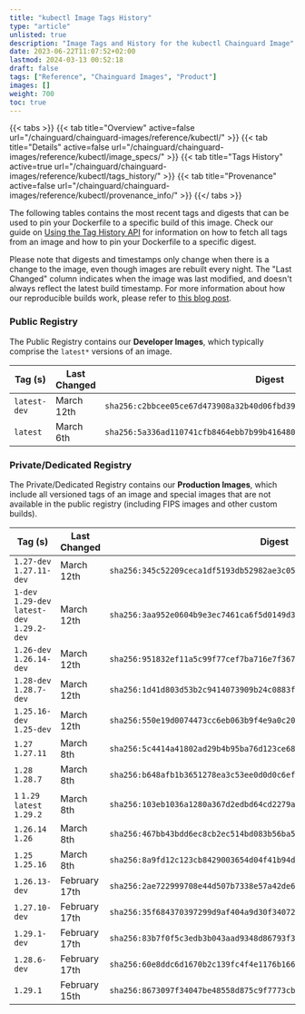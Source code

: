 ```yaml
---
title: "kubectl Image Tags History"
type: "article"
unlisted: true
description: "Image Tags and History for the kubectl Chainguard Image"
date: 2023-06-22T11:07:52+02:00
lastmod: 2024-03-13 00:52:18
draft: false
tags: ["Reference", "Chainguard Images", "Product"]
images: []
weight: 700
toc: true
---
```


{{< tabs >}}
{{< tab title="Overview" active=false url="/chainguard/chainguard-images/reference/kubectl/" >}}
{{< tab title="Details" active=false url="/chainguard/chainguard-images/reference/kubectl/image_specs/" >}}
{{< tab title="Tags History" active=true url="/chainguard/chainguard-images/reference/kubectl/tags_history/" >}}
{{< tab title="Provenance" active=false url="/chainguard/chainguard-images/reference/kubectl/provenance_info/" >}}
{{</ tabs >}}

The following tables contains the most recent tags and digests that can be used to pin your Dockerfile to a specific build of this image. Check our guide on [Using the Tag History API](/chainguard/chainguard-images/using-the-tag-history-api/) for information on how to fetch all tags from an image and how to pin your Dockerfile to a specific digest.

Please note that digests and timestamps only change when there is a change to the image, even though images are rebuilt every night. The "Last Changed" column indicates when the image was last modified, and doesn't always reflect the latest build timestamp. For more information about how our reproducible builds work, please refer to [this blog post](https://www.chainguard.dev/unchained/reproducing-chainguards-reproducible-image-builds).

### Public Registry
The Public Registry contains our **Developer Images**, which typically comprise the `latest*` versions of an image.

| Tag (s)       | Last Changed | Digest                                                                    |
|---------------|--------------|---------------------------------------------------------------------------|
|  `latest-dev` | March 12th   | `sha256:c2bbcee05ce67d473908a32b40d06fbd396c73d934dc81efc7e2bd15d76ae782` |
|  `latest`     | March 6th    | `sha256:5a336ad110741cfb8464ebb7b99b4164808d6386a992fc9720d9e4f98708fa0b` |


### Private/Dedicated Registry
The Private/Dedicated Registry contains our **Production Images**, which include all versioned tags of an image and special images that are not available in the public registry (including FIPS images and other custom builds).

| Tag (s)                                       | Last Changed  | Digest                                                                    |
|-----------------------------------------------|---------------|---------------------------------------------------------------------------|
|  `1.27-dev` `1.27.11-dev`                     | March 12th    | `sha256:345c52209ceca1df5193db52982ae3c050ae80f9688e4e71fb54254e321bd9b4` |
|  `1-dev` `1.29-dev` `latest-dev` `1.29.2-dev` | March 12th    | `sha256:3aa952e0604b9e3ec7461ca6f5d0149d3ea8cff444be07745b74ca4a881bd512` |
|  `1.26-dev` `1.26.14-dev`                     | March 12th    | `sha256:951832ef11a5c99f77cef7ba716e7f3670a8d71c3ebccab33a634f5c21aad1da` |
|  `1.28-dev` `1.28.7-dev`                      | March 12th    | `sha256:1d41d803d53b2c9414073909b24c0883f856ea697cd7aa643f2c1738342a4504` |
|  `1.25.16-dev` `1.25-dev`                     | March 12th    | `sha256:550e19d0074473cc6eb063b9f4e9a0c20c99180210d6385d2f0f0148eedad857` |
|  `1.27` `1.27.11`                             | March 8th     | `sha256:5c4414a41802ad29b4b95ba76d123ce6812ef94512b5fc6b68fb3cae23d49a0e` |
|  `1.28` `1.28.7`                              | March 8th     | `sha256:b648afb1b3651278ea3c53ee0d0d0c6ef9370569d125bd756e8092cba1ceae8d` |
|  `1` `1.29` `latest` `1.29.2`                 | March 8th     | `sha256:103eb1036a1280a367d2edbd64cd2279a3783a134d6b7d4cb11f79bd9bf52732` |
|  `1.26.14` `1.26`                             | March 8th     | `sha256:467bb43bdd6ec8cb2ec514bd083b56ba541a74b9dc39720c685c871cfe4aadea` |
|  `1.25` `1.25.16`                             | March 8th     | `sha256:8a9fd12c123cb8429003654d04f41b94d11e418dedf17f5d17180c644bfcdd1e` |
|  `1.26.13-dev`                                | February 17th | `sha256:2ae722999708e44d507b7338e57a42de657edb3fb321526ffa66830a29559a09` |
|  `1.27.10-dev`                                | February 17th | `sha256:35f684370397299d9af404a9d30f3407213c22647760485406c4b9b70ab5548a` |
|  `1.29.1-dev`                                 | February 17th | `sha256:83b7f0f5c3edb3b043aad9348d86793f37e791b04a244bed404d3ca92e1db5c8` |
|  `1.28.6-dev`                                 | February 17th | `sha256:60e8ddc6d1670b2c139fc4f4e1176b166e85198a9ff7b9f201a7e0216d8e6932` |
|  `1.29.1`                                     | February 15th | `sha256:8673097f34047be48558d875c9f7773cb32df6256a621a29156dffb0f8532fc8` |

